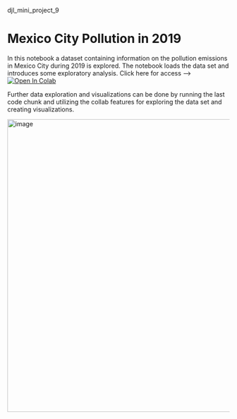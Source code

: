  djl_mini_project_9

 # Mexico City Pollution in 2019

In this notebook a dataset containing information on the pollution emissions in Mexico City during 2019 is explored. The notebook loads the data set and introduces some exploratory analysis. Click here for access --> [![Open In Colab](https://colab.research.google.com/assets/colab-badge.svg)](https://colab.research.google.com/drive/14zzkyKJaMHrC30Aj3LqFmWgujsNn3RdD?authuser=0#scrollTo=JhH1lTdIja6y&uniqifier=1)

Further data exploration and visualizations can be done by running the last code chunk and utilizing the collab features for exploring the data set and creating visualizations. 

 <img width="664" alt="image" src="https://github.com/nogibjj/djl_mini_project_9/assets/143829673/849a7cb7-c493-4f72-938b-1f071bcebda6">
